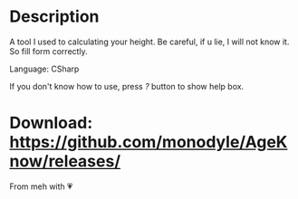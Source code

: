 # Description
A tool I used to calculating your height.
Be careful, if u lie, I will not know it. So fill form correctly.

Language: CSharp

If you don't know how to use, press *?* button to show help box.

# Download: https://github.com/monodyle/AgeKnow/releases/

From meh with 💗
